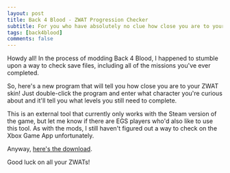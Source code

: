 ```yaml
---
layout: post
title: Back 4 Blood - ZWAT Progression Checker
subtitle: For you who have absolutely no clue how close you are to your ZWAT.
tags: [back4blood]
comments: false
---
```


Howdy all! In the process of modding Back 4 Blood, I happened to stumble upon a way to check save files, including all of the missions you've ever completed.

So, here's a new program that will tell you how close you are to your ZWAT skin! Just double-click the program and enter what character you're curious about and it'll tell you what levels you still need to complete.

This is an external tool that currently only works with the Steam version of the game, but let me know if there are EGS players who'd also like to use this tool. As with the mods, I still haven't figured out a way to check on the Xbox Game App unfortunately.

Anyway, [here's the download](https://smooversyt.github.io/CheckZWATProgression.jar).

Good luck on all your ZWATs!